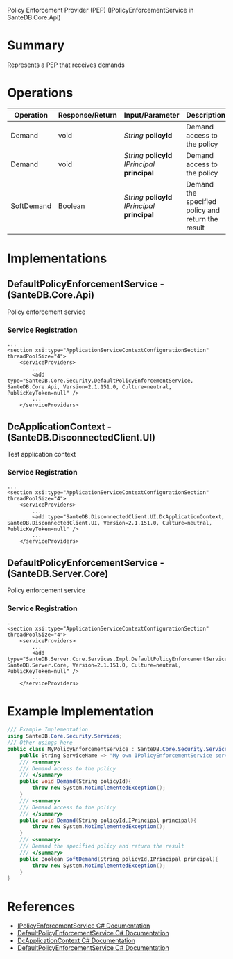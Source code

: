 Policy Enforcement Provider (PEP) (IPolicyEnforcementService in SanteDB.Core.Api)

# Summary
Represents a PEP that receives demands

# Operations

|Operation|Response/Return|Input/Parameter|Description|
|-|-|-|-|
|Demand|void|*String* **policyId**|Demand access to the policy|
|Demand|void|*String* **policyId**<br/>*IPrincipal* **principal**|Demand access to the policy|
|SoftDemand|Boolean|*String* **policyId**<br/>*IPrincipal* **principal**|Demand the specified policy and return the result|

# Implementations


## DefaultPolicyEnforcementService - (SanteDB.Core.Api)
Policy enforcement service

### Service Registration
```markup
...
<section xsi:type="ApplicationServiceContextConfigurationSection" threadPoolSize="4">
	<serviceProviders>
		...
		<add type="SanteDB.Core.Security.DefaultPolicyEnforcementService, SanteDB.Core.Api, Version=2.1.151.0, Culture=neutral, PublicKeyToken=null" />
		...
	</serviceProviders>
```

## DcApplicationContext - (SanteDB.DisconnectedClient.UI)
Test application context

### Service Registration
```markup
...
<section xsi:type="ApplicationServiceContextConfigurationSection" threadPoolSize="4">
	<serviceProviders>
		...
		<add type="SanteDB.DisconnectedClient.UI.DcApplicationContext, SanteDB.DisconnectedClient.UI, Version=2.1.151.0, Culture=neutral, PublicKeyToken=null" />
		...
	</serviceProviders>
```

## DefaultPolicyEnforcementService - (SanteDB.Server.Core)
Policy enforcement service

### Service Registration
```markup
...
<section xsi:type="ApplicationServiceContextConfigurationSection" threadPoolSize="4">
	<serviceProviders>
		...
		<add type="SanteDB.Server.Core.Services.Impl.DefaultPolicyEnforcementService, SanteDB.Server.Core, Version=2.1.151.0, Culture=neutral, PublicKeyToken=null" />
		...
	</serviceProviders>
```
# Example Implementation
```csharp
/// Example Implementation
using SanteDB.Core.Security.Services;
/// Other usings here
public class MyPolicyEnforcementService : SanteDB.Core.Security.Services.IPolicyEnforcementService { 
	public String ServiceName => "My own IPolicyEnforcementService service";
	/// <summary>
	/// Demand access to the policy
	/// </summary>
	public void Demand(String policyId){
		throw new System.NotImplementedException();
	}
	/// <summary>
	/// Demand access to the policy
	/// </summary>
	public void Demand(String policyId,IPrincipal principal){
		throw new System.NotImplementedException();
	}
	/// <summary>
	/// Demand the specified policy and return the result
	/// </summary>
	public Boolean SoftDemand(String policyId,IPrincipal principal){
		throw new System.NotImplementedException();
	}
}
```

# References

* [IPolicyEnforcementService C# Documentation](http://santesuite.org/assets/doc/net/html/T_SanteDB_Core_Security_Services_IPolicyEnforcementService.htm)
* [DefaultPolicyEnforcementService C# Documentation](http://santesuite.org/assets/doc/net/html/T_SanteDB_Core_Security_DefaultPolicyEnforcementService.htm)
* [DcApplicationContext C# Documentation](http://santesuite.org/assets/doc/net/html/T_SanteDB_DisconnectedClient_UI_DcApplicationContext.htm)
* [DefaultPolicyEnforcementService C# Documentation](http://santesuite.org/assets/doc/net/html/T_SanteDB_Server_Core_Services_Impl_DefaultPolicyEnforcementService.htm)
